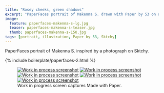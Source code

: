 ```yaml
---
title: "Rosey cheeks, green shadows"
excerpt: "PaperFaces portrait of Makenna S. drawn with Paper by 53 on an iPad."
image: 
  feature: paperfaces-makenna-s-lg.jpg
  teaser: paperfaces-makenna-s-teaser.jpg
  thumb: paperfaces-makenna-s-150.jpg
tags: [portrait, illustration, Paper by 53, Sktchy]
---
```


PaperFaces portrait of Makenna S. inspired by a photograph on Sktchy.

{% include boilerplate/paperfaces-2.html %}

<figure class="third">
  <a href="{{ site.url }}/assets/images/paperfaces-makenna-s-process-1-lg.jpg"><img src="{{ site.url }}/assets/images/paperfaces-makenna-s-process-1-600.jpg" alt="Work in process screenshot"></a>
  <a href="{{ site.url }}/assets/images/paperfaces-makenna-s-process-2-lg.jpg"><img src="{{ site.url }}/assets/images/paperfaces-makenna-s-process-2-600.jpg" alt="Work in process screenshot"></a>
  <a href="{{ site.url }}/assets/images/paperfaces-makenna-s-process-3-lg.jpg"><img src="{{ site.url }}/assets/images/paperfaces-makenna-s-process-3-600.jpg" alt="Work in process screenshot"></a>
  <a href="{{ site.url }}/assets/images/paperfaces-makenna-s-process-4-lg.jpg"><img src="{{ site.url }}/assets/images/paperfaces-makenna-s-process-4-600.jpg" alt="Work in process screenshot"></a>
   <a href="{{ site.url }}/assets/images/paperfaces-makenna-s-process-5-lg.jpg"><img src="{{ site.url }}/assets/images/paperfaces-makenna-s-process-5-600.jpg" alt="Work in process screenshot"></a>
  <figcaption>Work in progress screen captures Made with Paper.</figcaption>
</figure>
